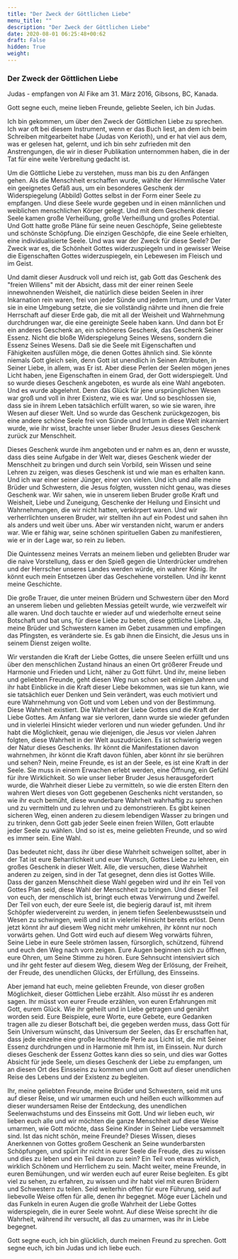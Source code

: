 ```yaml
---
title: "Der Zweck der Göttlichen Liebe"
menu_title: ""
description: "Der Zweck der Göttlichen Liebe"
date: 2020-08-01 06:25:48+00:62
draft: False
hidden: True
weight:
---
```

### Der Zweck der Göttlichen Liebe

Judas - empfangen von Al Fike am 31. März 2016, Gibsons, BC, Kanada.

Gott segne euch, meine lieben Freunde, geliebte Seelen, ich bin Judas.

Ich bin gekommen, um über den Zweck der Göttlichen Liebe zu sprechen. Ich war oft bei diesem Instrument, wenn er das Buch liest, an dem ich beim Schreiben mitgearbeitet habe (Judas von Kerioth), und er hat viel aus dem, was er gelesen hat, gelernt, und ich bin sehr zufrieden mit den Anstrengungen, die wir in dieser Publikation unternommen haben, die in der Tat für eine weite Verbreitung gedacht ist.

Um die Göttliche Liebe zu verstehen, muss man bis zu den Anfängen gehen. Als die Menschheit erschaffen wurde, wählte der Himmlische Vater ein geeignetes Gefäß aus, um ein besonderes Geschenk der Widerspiegelung (Abbild) Gottes selbst in der Form einer Seele zu empfangen. Und diese Seele wurde gegeben und in einen männlichen und weiblichen menschlichen Körper gelegt. Und mit dem Geschenk dieser Seele kamen große Verheißung, große Verheißung und großes Potential. Und Gott hatte große Pläne für seine neuen Geschöpfe, Seine geliebteste und schönste Schöpfung. Die einzigen Geschöpfe, die eine Seele erhielten, eine individualisierte Seele. Und was war der Zweck für diese Seele? Der Zweck war es, die Schönheit Gottes widerzuspiegeln und in gewisser Weise die Eigenschaften Gottes widerzuspiegeln, ein Lebewesen im Fleisch und im Geist.

Und damit dieser Ausdruck voll und reich ist, gab Gott das Geschenk des "freien Willens" mit der Absicht, dass mit der einer reinen Seele innewohnenden Weisheit, die natürlich diese beiden Seelen in ihrer Inkarnation rein waren, frei von jeder Sünde und jedem Irrtum, und der Vater sie in eine Umgebung setzte, die sie vollständig nährte und ihnen die freie Herrschaft auf dieser Erde gab, die mit all der Weisheit und Wahrnehmung durchdrungen war, die eine gereinigte Seele haben kann. Und dann bot Er ein anderes Geschenk an, ein schöneres Geschenk, das Geschenk Seiner Essenz. Nicht die bloße Widerspiegelung Seines Wesens, sondern die Essenz Seines Wesens. Daß sie die Seele mit Eigenschaften und Fähigkeiten ausfüllen möge, die denen Gottes ähnlich sind. Sie könnte niemals Gott gleich sein, denn Gott ist unendlich in Seinen Attributen, in Seiner Liebe, in allem, was Er ist. Aber diese Perlen der Seelen mögen jenes Licht haben, jene Eigenschaften in einem Grad, der Gott widerspiegelt. Und so wurde dieses Geschenk angeboten, es wurde als eine Wahl angeboten. Und es wurde abgelehnt. Denn das Glück für jene ursprünglichen Wesen war groß und voll in ihrer Existenz, wie es war. Und so beschlossen sie, dass sie in ihrem Leben tatsächlich erfüllt waren, so wie sie waren, ihre Wesen auf dieser Welt. Und so wurde das Geschenk zurückgezogen, bis eine andere schöne Seele frei von Sünde und Irrtum in diese Welt inkarniert wurde, wie ihr wisst, brachte unser lieber Bruder Jesus dieses Geschenk zurück zur Menschheit.

Dieses Geschenk wurde ihm angeboten und er nahm es an, denn er wusste, dass dies seine Aufgabe in der Welt war, dieses Geschenk wieder der Menschheit zu bringen und durch sein Vorbild, sein Wissen und seine Lehren zu zeigen, was dieses Geschenk ist und wie man es erhalten kann. Und ich war einer seiner Jünger, einer von vielen. Und ich und alle meine Brüder und Schwestern, die Jesus folgten, wussten nicht genau, was dieses Geschenk war. Wir sahen, wie in unserem lieben Bruder große Kraft und Weisheit, Liebe und Zuneigung, Geschenke der Heilung und Einsicht und Wahrnehmungen, die wir nicht hatten, verkörpert waren. Und wir verherrlichten unseren Bruder, wir stellten ihn auf ein Podest und sahen ihn als anders und weit über uns. Aber wir verstanden nicht, warum er anders war. Wie er fähig war, seine schönen spirituellen Gaben zu manifestieren, wie er in der Lage war, so rein zu lieben.

Die Quintessenz meines Verrats an meinem lieben und geliebten Bruder war die naive Vorstellung, dass er den Spieß gegen die Unterdrücker umdrehen und der Herrscher unseres Landes werden würde, ein wahrer König. Ihr könnt euch mein Entsetzen über das Geschehene vorstellen. Und ihr kennt meine Geschichte.

Die große Trauer, die unter meinen Brüdern und Schwestern über den Mord an unserem lieben und geliebten Messias geteilt wurde, wie verzweifelt wir alle waren. Und doch tauchte er wieder auf und wiederholte erneut seine Botschaft und bat uns, für diese Liebe zu beten, diese göttliche Liebe. Ja, meine Brüder und Schwestern kamen im Gebet zusammen und empfingen das Pfingsten, es veränderte sie. Es gab ihnen die Einsicht, die Jesus uns in seinem Dienst zeigen wollte.

Wir verstanden die Kraft der Liebe Gottes, die unsere Seelen erfüllt und uns über den menschlichen Zustand hinaus an einen Ort größerer Freude und Harmonie und Frieden und Licht, näher zu Gott führt. Und ihr, meine lieben und geliebten Freunde, geht diesen Weg nun schon seit einigen Jahren und ihr habt Einblicke in die Kraft dieser Liebe bekommen, was sie tun kann, wie sie tatsächlich euer Denken und Sein verändert, was euch motiviert und eure Wahrnehmung von Gott und vom Leben und von der Bestimmung. Diese Wahrheit existiert. Die Wahrheit der Liebe Gottes und die Kraft der Liebe Gottes. Am Anfang war sie verloren, dann wurde sie wieder gefunden und in vielerlei Hinsicht wieder verloren und nun wieder gefunden. Und ihr habt die Möglichkeit, genau wie diejenigen, die Jesus vor vielen Jahren folgten, diese Wahrheit in der Welt auszudrücken. Es ist schwierig wegen der Natur dieses Geschenks. Ihr könnt die Manifestationen davon wahrnehmen, ihr könnt die Kraft davon fühlen, aber könnt ihr sie berühren und sehen? Nein, meine Freunde, es ist an der Seele, es ist eine Kraft in der Seele. Sie muss in einem Erwachen erlebt werden, eine Öffnung, ein Gefühl für ihre Wirklichkeit. So wie unser lieber Bruder Jesus herausgefordert wurde, die Wahrheit dieser Liebe zu vermitteln, so wie die ersten Eltern den wahren Wert dieses von Gott gegebenen Geschenks nicht verstanden, so wie ihr euch bemüht, diese wunderbare Wahrheit wahrhaftig zu sprechen und zu vermitteln und zu lehren und zu demonstrieren. Es gibt keinen sicheren Weg, einen anderen zu diesem lebendigen Wasser zu bringen und zu trinken, denn Gott gab jeder Seele einen freien Willen, Gott erlaubte jeder Seele zu wählen. Und so ist es, meine geliebten Freunde, und so wird es immer sein. Eine Wahl.

Das bedeutet nicht, dass ihr über diese Wahrheit schweigen solltet, aber in der Tat ist eure Beharrlichkeit und euer Wunsch, Gottes Liebe zu lehren, ein großes Geschenk in dieser Welt. Alle, die versuchen, diese Wahrheit anderen zu zeigen, sind in der Tat gesegnet, denn dies ist Gottes Wille. Dass der ganzen Menschheit diese Wahl gegeben wird und ihr ein Teil von Gottes Plan seid, diese Wahl der Menschheit zu bringen. Und dieser Teil von euch, der menschlich ist, bringt euch etwas Verwirrung und Zweifel. Der Teil von euch, der eure Seele ist, die begierig darauf ist, mit ihrem Schöpfer wiedervereint zu werden, in jenem tiefen Seelenbewusstsein und Wesen zu schwingen, weiß und ist in vielerlei Hinsicht bereits erlöst. Denn jetzt könnt ihr auf diesem Weg nicht mehr umkehren, ihr könnt nur noch vorwärts gehen. Und Gott wird euch auf diesem Weg vorwärts führen, Seine Liebe in eure Seele strömen lassen, fürsorglich, schützend, führend und euch den Weg nach vorn zeigen. Eure Augen beginnen sich zu öffnen, eure Ohren, um Seine Stimme zu hören. Eure Sehnsucht intensiviert sich und ihr geht fester auf diesem Weg, diesem Weg der Erlösung, der Freiheit, der Freude, des unendlichen Glücks, der Erfüllung, des Einsseins.

Aber jemand hat euch, meine geliebten Freunde, von dieser großen Möglichkeit, dieser Göttlichen Liebe erzählt. Also müsst ihr es anderen sagen. Ihr müsst von eurer Freude erzählen, von euren Erfahrungen mit Gott, eurem Glück. Wie ihr geheilt und in Liebe getragen und genährt worden seid. Eure Beispiele, eure Worte, eure Gebete, eure Gedanken tragen alle zu dieser Botschaft bei, die gegeben werden muss, dass Gott für Sein Universum wünscht, das Universum der Seelen, das Er erschaffen hat, dass jede einzelne eine große leuchtende Perle aus Licht ist, die mit Seiner Essenz durchdrungen und in Harmonie mit Ihm ist, im Einssein. Nur durch dieses Geschenk der Essenz Gottes kann dies so sein, und dies war Gottes Absicht für jede Seele, um dieses Geschenk der Liebe zu empfangen, um an diesen Ort des Einsseins zu kommen und um Gott auf dieser unendlichen Reise des Lebens und der Existenz zu begleiten.

Ihr, meine geliebten Freunde, meine Brüder und Schwestern, seid mit uns auf dieser Reise, und wir umarmen euch und heißen euch willkommen auf dieser wundersamen Reise der Entdeckung, des unendlichen Seelenwachstums und des Einsseins mit Gott. Und wir lieben euch, wir lieben euch alle und wir möchten die ganze Menschheit auf diese Weise umarmen, wie Gott möchte, dass Seine Kinder in Seiner Liebe versammelt sind. Ist das nicht schön, meine Freunde? Dieses Wissen, dieses Anerkennen von Gottes großem Geschenk an Seine wunderbarsten Schöpfungen, und spürt ihr nicht in eurer Seele die Freude, dies zu wissen und dies zu leben und ein Teil davon zu sein? Ein Teil von etwas wirklich, wirklich Schönem und Herrlichem zu sein. Macht weiter, meine Freunde, in euren Bemühungen, und wir werden euch auf eurer Reise begleiten. Es gibt viel zu sehen, zu erfahren, zu wissen und ihr habt viel mit euren Brüdern und Schwestern zu teilen. Seid weiterhin offen für eure Führung, seid auf liebevolle Weise offen für alle, denen ihr begegnet. Möge euer Lächeln und das Funkeln in euren Augen die große Wahrheit der Liebe Gottes widerspiegeln, die in eurer Seele wohnt. Auf diese Weise sprecht ihr die Wahrheit, während ihr versucht, all das zu umarmen, was ihr in Liebe begegnet. 

Gott segne euch, ich bin glücklich, durch meinen Freund zu sprechen. Gott segne euch, ich bin Judas und ich liebe euch.
